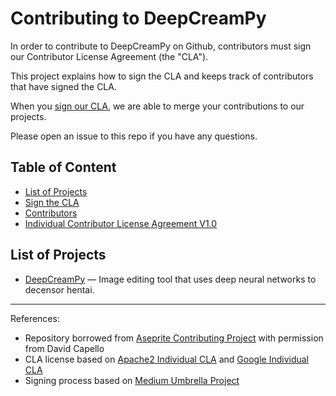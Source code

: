 Contributing to DeepCreamPy
=============================

In order to contribute to DeepCreamPy on Github, contributors must sign our Contributor License Agreement (the "CLA").

This project explains how to sign the CLA and keeps track of contributors that have signed the CLA.

When you [sign our CLA](sign-cla.md), we are able to merge your contributions to our projects.

Please open an issue to this repo if you have any questions.


Table of Content
----------------

* [List of Projects](#list-of-projects)
* [Sign the CLA](sign-cla.md)
* [Contributors](contributors)
* [Individual Contributor License Agreement V1.0](cla.md)


List of Projects
----------------

* [DeepCreamPy](https://github.com/deeppomf/DeepCreamPy) &mdash; Image editing tool that uses deep neural networks to decensor hentai.

----

References:

* Repository borrowed from [Aseprite Contributing Project](https://github.com/aseprite/opensource) with permission from David Capello
* CLA license based on [Apache2 Individual CLA](https://www.apache.org/licenses/icla.txt) and [Google Individual CLA](https://cla.developers.google.com/about/google-individual)
* Signing process based on [Medium Umbrella Project](https://github.com/Medium/opensource)
